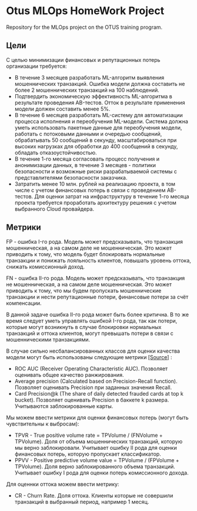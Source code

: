 # Otus MLOps HomeWork Project
Repository for the MLOps project on the OTUS training program.

## Цели 
С целью минимизации финансовых и репутационных потерь организации требуется:

* В течение 3 месяцев разработать ML-алгоритм выявления мошеннических транзакций. 
Ошибка модели должна составить не более 2 мошеннических транзакций на 100 наблюдений.
* Подтвердить экономическую эффективность ML-алгоритма в результате проведения AB-тестов. 
Отток в результате применения модели должен составить менее 5%.
* В течение 6 месяцев разработать ML-систему для автоматизации процесса исполнения 
и переобучения ML-модели. Система должна уметь использовать 
пакетные данные для переобучения модели, работать с потоковыми данными и очередью сообщений, 
обрабатывать 50 сообщений в секунду, масштабироваться при высоких нагрузках для обработки до 
400 сообщений в секунду, обладать отказоустойчивостью.
* В течение 1-го месяца согласовать процесс получения и анонимизации данных, в течение 3 месяцев - 
политики безопасности и возможные риски разрабатываемой системы с представлителями безопасности заказчика.
* Затратить менее 10 млн. рублей на реализацию проекта, в том числе с учетом финансовых потерь в связи
с проведением AB-тестов. Для оценки затрат на инфраструктуру в течение 1-го месяца проекта требуется 
проработать архитектуру решения с учетом выбранного Cloud провайдера.

## Метрики

FP - ошибка I-го рода. Модель может предсказывать, что транзакция мошенническая, 
а на самом деле не мошенническая. Это может приводить к тому, что модель будет блокировать нормальные 
транзакции и понижать лояльность клиентов, повышать уровень оттока, снижать комиссионный доход.

FN - ошибка II-го рода. Модель может предсказывать, что транзакция не мошенническая, 
а на самом деле мошенническая. Это может приводить к тому, что мы будем пропускать мошеннические 
транзакции и нести репутационные потери, финансовые потери за счёт компенсации.

В данной задаче ошибка II-го рода может быть более критична. В то же время следует уметь управлять 
ошибкой I-го рода, так как потери, которые могут возникнуть в случае блокировки нормальных 
транзакций и оттока клиентов, могут превышать потери в связи с мошенническими транзакциями.

В случае сильно несбалансированных классов для оценки качества модели могут быть использованы
следующие метрики
[[Source]](https://fraud-detection-handbook.github.io/fraud-detection-handbook/Chapter_4_PerformanceMetrics/Assessment_RealWorldData.html)
:
* ROC AUC (Receiver Operating Characteristic AUC). 
Позволяет оценивать общее качество ранжирования.
* Average precision (Calculated based on Precision-Recall function). 
Позволяет оценивать Precision при заданных значения Recall.
* Card Precision@k (The share of daily detected frauded cards at top k bucket).
Позволяет оценивать Precision в баккете k размера. Учитываются заблокированные карты.

Мы можем ввести метрики для оценки финансовых потерь (могут быть чувствительны к выбросам):
* TPVR - True positive volume rate  = TPVolume / (FNVolume + TPVolume). Доля от объема мошеннических транзакций,
которую мы верно заблокировали. Учитывает ошибку II рода для оценки финансовых потерь, 
которую пропускает классификатор.
* PPVV - Positive predictive volume value = TPVolume / (FPVolume + TPVolume). Доля верно заблокированного объема 
транзакций. Учитывает ошибку I рода для оценки потерь комиссионного дохода.

Для оценнки оттока можем ввести метрику:
* CR - Churn Rate. Доля оттока. Клиенты которые не совершили транзакций в выбранный период, например 1 месяц.
